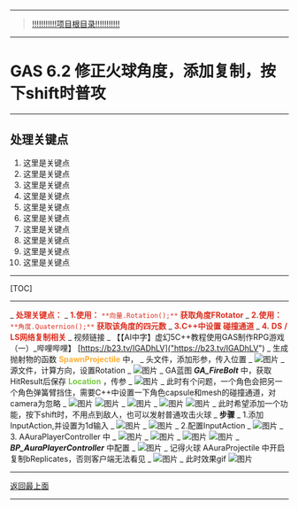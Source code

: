 ___________________________________________________________________________________________
> [!!!!!!!!!!!项目根目录!!!!!!!!!!!](./!!!!!!!!!!!项目目录!!!!!!!!!!!.md)

___________________________________________________________________________________________

# GAS 6.2 修正火球角度，添加复制，按下shift时普攻
___________________________________________________________________________________________
## 处理关键点
1. 这里是关键点
2. 这里是关键点
3. 这里是关键点
4. 这里是关键点
5. 这里是关键点
6. 这里是关键点
7. 这里是关键点
8. 这里是关键点
9. 这里是关键点
10. 这里是关键点
___________________________________________________________________________________________

[TOC]

___________________________________________________________________________________________

_ <font color=#DC2D1E>**处理关键点：**</font>
    _ <font color=#DC2D1E>**1.使用：**</font> <font color=#DC2D1E>`**向量.Rotation();**`</font> <font color=#DC2D1E>**获取角度FRotator**</font>
    _ <font color=#DC2D1E>**2.使用：**</font> <font color=#DC2D1E>`**角度.Quaternion();**`</font> <font color=#DC2D1E>**获取该角度的四元数**</font>
    _ <font color=#DC2D1E>**3.C++中设置 碰撞通道**</font>
    _ <font color=#DC2D1E>**4.**</font> <font color=#DC2D1E>**DS**</font> <font color=#DC2D1E>**/**</font> <font color=#DC2D1E>**LS网络复制相关**</font>
_ 视频链接
    _ 【【AI中字】虚幻5C++教程使用GAS制作RPG游戏（一）_哔哩哔哩】 [https://b23.tv/IGADhLV]("https://b23.tv/IGADhLV")
_ 生成抛射物的函数 <font color=#FFAF38>**SpawnProjectile**</font> 中，
    _ 头文件，添加形参，传入位置
        _  ![图片](https://github.com/liyunlong618/LiYunLongKnowledgeLibrary/blob/main/UECPP/Models/GAS/GAS_2_Aura/DetailContent/Image/GAS_039/961957_992405.png?raw=true)
    _ 源文件，计算方向，设置Rotation
        _  ![图片](https://github.com/liyunlong618/LiYunLongKnowledgeLibrary/blob/main/UECPP/Models/GAS/GAS_2_Aura/DetailContent/Image/GAS_039/490988_422038.png?raw=true)
_ GA蓝图 ***GA_FireBolt*** 中，获取HitResult后保存 <font color=#75C940>**Location**</font> ，传参
    _  ![图片](https://github.com/liyunlong618/LiYunLongKnowledgeLibrary/blob/main/UECPP/Models/GAS/GAS_2_Aura/DetailContent/Image/GAS_039/38746_241064.png?raw=true)
_ 此时有个问题，一个角色会把另一个角色弹簧臂挡住，需要C++中设置一下角色capsule和mesh的碰撞通道，对camera为忽略
    _  ![图片](https://github.com/liyunlong618/LiYunLongKnowledgeLibrary/blob/main/UECPP/Models/GAS/GAS_2_Aura/DetailContent/Image/GAS_039/524165_147260.jpeg) ![图片](https://github.com/liyunlong618/LiYunLongKnowledgeLibrary/blob/main/UECPP/Models/GAS/GAS_2_Aura/DetailContent/Image/GAS_039/90885_151804.jpeg)
    _  ![图片](https://github.com/liyunlong618/LiYunLongKnowledgeLibrary/blob/main/UECPP/Models/GAS/GAS_2_Aura/DetailContent/Image/GAS_039/930303_727834.png?raw=true)
    _  ![图片](https://github.com/liyunlong618/LiYunLongKnowledgeLibrary/blob/main/UECPP/Models/GAS/GAS_2_Aura/DetailContent/Image/GAS_039/487670_288832.png?raw=true) ![图片](https://github.com/liyunlong618/LiYunLongKnowledgeLibrary/blob/main/UECPP/Models/GAS/GAS_2_Aura/DetailContent/Image/GAS_039/240330_303387.png?raw=true)
_ 此时希望添加一个功能，按下shift时，不用点到敌人，也可以发射普通攻击火球
    _ **步骤**
        _ 1.添加InputAction,并设置为1d输入
            _  ![图片](https://github.com/liyunlong618/LiYunLongKnowledgeLibrary/blob/main/UECPP/Models/GAS/GAS_2_Aura/DetailContent/Image/GAS_039/465808_918237.png?raw=true)
            _  ![图片](https://github.com/liyunlong618/LiYunLongKnowledgeLibrary/blob/main/UECPP/Models/GAS/GAS_2_Aura/DetailContent/Image/GAS_039/269944_514892.png?raw=true)
        _ 2.配置InputAction
            _  ![图片](https://github.com/liyunlong618/LiYunLongKnowledgeLibrary/blob/main/UECPP/Models/GAS/GAS_2_Aura/DetailContent/Image/GAS_039/806636_765333.png?raw=true)
        _ 3. AAuraPlayerController 中
            _  ![图片](https://github.com/liyunlong618/LiYunLongKnowledgeLibrary/blob/main/UECPP/Models/GAS/GAS_2_Aura/DetailContent/Image/GAS_039/194644_212719.png?raw=true)
            _  ![图片](https://github.com/liyunlong618/LiYunLongKnowledgeLibrary/blob/main/UECPP/Models/GAS/GAS_2_Aura/DetailContent/Image/GAS_039/200742_288778.png?raw=true)
            _  ![图片](https://github.com/liyunlong618/LiYunLongKnowledgeLibrary/blob/main/UECPP/Models/GAS/GAS_2_Aura/DetailContent/Image/GAS_039/354795_15479.png?raw=true) ![图片](https://github.com/liyunlong618/LiYunLongKnowledgeLibrary/blob/main/UECPP/Models/GAS/GAS_2_Aura/DetailContent/Image/GAS_039/434919_253064.png?raw=true)
        _ ***BP_AuraPlayerController*** 中配置
            _  ![图片](https://github.com/liyunlong618/LiYunLongKnowledgeLibrary/blob/main/UECPP/Models/GAS/GAS_2_Aura/DetailContent/Image/GAS_039/741910_348769.png?raw=true)
_ 记得火球 AAuraProjectile 中开启复制bReplicates，否则客户端无法看见
    _  ![图片](https://github.com/liyunlong618/LiYunLongKnowledgeLibrary/blob/main/UECPP/Models/GAS/GAS_2_Aura/DetailContent/Image/GAS_039/497501_850138.png?raw=true)
_ 此时效果gif ![图片](https://github.com/liyunlong618/LiYunLongKnowledgeLibrary/blob/main/UECPP/Models/GAS/GAS_2_Aura/DetailContent/Image/GAS_039/431364_932439.gif?raw=true)

___________________________________________________________________________________________

[返回最上面](#处理关键点)
___________________________________________________________________________________________